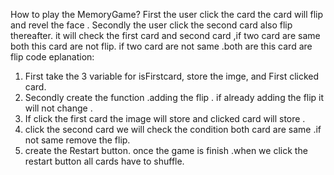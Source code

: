 How to play the MemoryGame?
First the user click the card the card will flip and revel the face . Secondly the user click the second card also flip thereafter.
it will check the first card and second card ,if two card are same  both this card are not flip. if two card are not same .both are this card are flip
code eplanation:
1) First take the 3 variable for isFirstcard, store the imge, and First clicked card.
2) Secondly create the function .adding the flip . if already adding the flip it will not change .
3) If click the first card the image will store and clicked card will store .
4) click the second card we  will check  the condition both card are same .if not same remove the flip.
5) create the Restart button. once the game is finish .when we click the restart button all cards have to shuffle.

